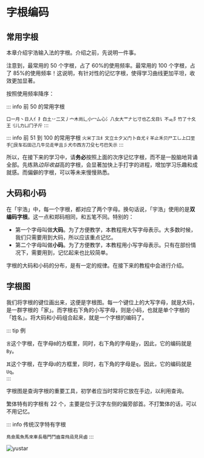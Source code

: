 
# 字根编码

## 常用字根

本章介绍宇浩输入法的字根。介绍之前，先说明一件事。

注意到，最常用的 50 个字根，占了 60%的使用频率。最常用的 100 个字根，占了 85%的使用频率！这说明，有针对性的记忆字根，使得学习曲线更加平坦，收效更加显著。

按照使用频率降序：

::: info 前 50 的常用字根

`口一月丶日人亻扌白土丷二又丿宀木尚辶小冖厶心氵八女大艹𠂇匕寸也乙戈目讠不龰阝竹了十夂王刂儿力凵冂子斤`
:::

::: info 前 51 到 100 的常用字根
`火米丁彐纟文立士夕乂门卜自尤彳羊止禾贝尸工乚上囗至手𬺰艮车石田己几牛见走甲且彡犬巾西方刀殳七弓巴矢示`
:::

所以，在接下来的学习中，请**务必**按照上面的次序记忆字根，而不是一股脑地背诵全部。先练熟*边际收益*高的字根，会显著加快上手打字的进程，增加学习乐趣和成就感。而偏僻的字根，可以等未来慢慢熟悉。

## 大码和小码

在「宇浩」中，每一个字根，都对应了两个字母。换句话说，「宇浩」使用的是**双编码字根**。这一点和郑码相同，和五笔不同。特别的：

- 第一个字母叫做**大码**。为了方便教学，本教程用大写字母表示。大多数时候，我们只需要用到大码，所以应该重点记忆。
- 第二个字母叫做**小码**。为了方便教学，本教程用小写字母表示。只有在部份情况下，需要用到，记忆起来也比较简单。

字根的大码和小码的分布，是有一定的规律。在接下来的教程中会进行介绍。

## 字根图

我们将字根的键位画出来，这便是字根图。每一个键位上的大写字母，就是大码，是一群字根的「家」。而字根右下角的小写字母，则是小码，也就是单个字根的「姓名」。将大码和小码组合起来，就是一个字根的编码了。

::: tip 例

`言`这个字根，在字母`B`的方框里，同时，右下角的字母是`y`，因此，它的编码就是`By`。  

`其`这个字根，在字母`U`的方框里，同时，右下角的字母是`q`，因此，它的编码就是`Uq`。  
:::

字根图是查询字根的重要工具，初学者应当时常将它放在手边，以利用查询。

繁体特有的字根有 22 个，主要是位于汉字左侧的偏旁部首。不打繁体的话，可以不用记忆。

::: info 传统汉字特有字根

`鳥僉風魚馬來車長黽門鬥齒韋飛咼見貝鹵`
:::

![yustar](/yustar.webp)
